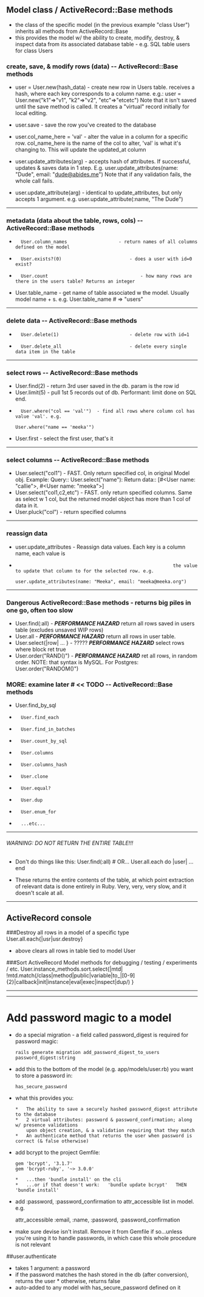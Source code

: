 Model class / ActiveRecord::Base methods
----------------------------------------
*   the class of the specific model (in the previous example "class User") inherits all methods
    from ActiveRecord::Base
*   this provides the model w/ the ability to create, modify, destroy, & inspect data from its
		associated database table - e.g. SQL table users for class Users

### create, save, & modify rows (data)  --  ActiveRecord::Base methods 
*   user = User.new(hash_data)  - create new row in Users table. receives a hash, where each key
																	corresponds to a column name. e.g.:
																			user = User.new("k1"=>"v1", "k2"=>"v2", "etc"=>"etcetc")
																	Note that it isn't saved until the save method is called. It
																	creates a "virtual" record initially for local editing.

*   user.save           				- save the row you've created to the database

*  	user.col_name_here = 'val'	- alter the value in a column for a specific row. col_name_here is
																	the name of the col to alter, 'val' is what it's changing to.
																	This will update the updated_at column

*   user.update_attributes(arg) - accepts hash of attributes. If successful, updates & saves data
																	in 1 step. E.g.
																			user.update_attributes(name: "Dude", email: "dude@abides.me")
																	Note that if any validation fails, the whole call fails.

*   user.update_attribute(arg) -  identical to update_attributes, but only accepts 1 argument. e.g.
																			 user.update_attribute(:name, "The Dude")

----
### metadata (data about the table, rows, cols)  --  ActiveRecord::Base methods
*		User.column_names 					- return names of all columns defined on the model
*		User.exists?(0)							- does a user with id=0 exist?
*		User.count 									- how many rows are there in the users table? Returns an integer
*   User.table_name 						- get name of table associated w the model. Usually model name + s.
																	e.g. User.table_name      # => "users"

----
### delete data  --  ActiveRecord::Base methods
*		User.delete(1) 							- delete row with id=1
*		User.delete_all 						- delete every single data item in the table

----
### select rows  --  ActiveRecord::Base methods
*   User.find(2)								- return 3rd user saved in the db. param is the row id
*   User.limit(5)								- pull 1st 5 records out of db. Performant: limit done on SQL end.
*		User.where("col == 'val'")	- find all rows where column col has value 'val'. e.g.
																			User.where("name == 'meeka'")
*   User.first 									- select the first user, that's it

----
### select columns  --  ActiveRecord::Base methods
*   User.select("col1")  				- FAST. Only return specified col, in original Model obj. Example:
																		Query::  			User.select("name"):
																		Return data:: [#<User name: "callie">, #<User name: "meeka">]
*   User.select("col1,c2,etc")  - FAST. only return specified columns. Same as select w 1 col, but
																	 the returned model object has more than 1 col of data in it.
*   User.pluck("col") 				  - return specified columns

----
### reassign data
*   user.update_attributes 			- Reassign data values. Each key is a column name, each value is
*   															the value to update that column to for the selected row. e.g.
																		user.update_attributes(name: "Meeka", email: "meeka@meeka.org")

----
### Dangerous ActiveRecord::Base methods - returns big piles in one go, often too slow
*   User.find(:all)							- ***PERFORMANCE HAZARD*** return all rows saved in users table
																	 (excludes unsaved WIP rows)
*   User.all 										- ***PERFORMANCE HAZARD*** return all rows in user table.
*   User.select{|row| ... }			- ????? ***PERFORMANCE HAZARD*** select rows where block ret true
*   User.order("RAND()")				- ***PERFORMANCE HAZARD*** ret all rows, in random order.
																   NOTE: that syntax is MySQL. For Postgres: User.order("RANDOM()")

### MORE: examine later 		# << TODO 	--	 ActiveRecord::Base methods
*   User.find_by_sql
*		User.find_each
*		User.find_in_batches
*		User.count_by_sql
*		User.columns
*		User.columns_hash
*		User.clone
*		User.equal?
*		User.dup
*		User.enum_for
*		...etc...

----
###### WARNING: DO NOT RETURN THE ENTIRE TABLE!!!
*   Don't do things like this:
				User.find(:all)  									# OR...
				User.all.each do |user| ... end

*   These returns the entire contents of the table, at which point extraction of relevant
		data is done entirely in Ruby. Very, very, very slow, and it doesn't scale at all.

--------------------------------------------------------------------------------

ActiveRecord console 
---

###Destroy all rows in a model of a specific type
	User.all.each{|usr|usr.destroy}

*   above clears all rows in table tied to model User

###Sort ActiveRecord Model methods for debugging / testing / experiments / etc.
	User.instance_methods.sort.select{|mtd|
		!mtd.match(/class|method|public|variable|to_|[0-9]{2}|callback|init|instance|eval|exec|inspect|dup/)
	}

---------------------------------------------------------------------------------------------------
---------------------------------------------------------------------------------------------------
Add password magic to a model
=============================
*   do a special migration - a field called password_digest is required for password magic:
		
		rails generate migration add_password_digest_to_users password_digest:string

*   add this to the bottom of the model (e.g. app/models/user.rb) you want to store a password in:

		has_secure_password

*   what this provides you:

		*   The ability to save a securely hashed password_digest attribute to the database
		*   2 virtual attributes: password & password_confirmation; along w/ presence validations
		    upon object creation, & a validation requiring that they match
		*   An authenticate method that returns the user when password is correct (& false otherwise)

*   add bcrypt to the project Gemfile:

		gem 'bcrypt', '3.1.7'
		gem 'bcrypt-ruby', '~> 3.0.0'

		*   ...then 'bundle install' on the cli
		*   ...or if that doesn't work:   'bundle update bcrypt'   THEN   'bundle install'

*  add :password, :password_confirmation to attr_accessible list in model. e.g.

	  attr_accessible 	:email, :name, :password, :password_confirmation

*   make sure devise isn't install. Remove it from Gemfile if so...unless you're using it to
    handle passwords, in which case this whole procedure is not relevant

##user.authenticate
*   takes 1 argument: a password
*   if the password matches the hash stored in the db (after conversion), returns the user
		*   otherwise, returns false
*   auto-added to any model with has_secure_password defined on it

